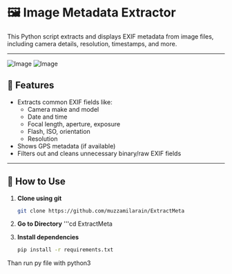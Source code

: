 # 🖼️ Image Metadata Extractor

This Python script extracts and displays EXIF metadata from image files, including camera details, resolution, timestamps, and more.

---

![Image](https://github.com/user-attachments/assets/e4dfc9e9-6b04-41a3-9324-bc1ae39f9f87)
![Image](https://github.com/user-attachments/assets/d7bae0f3-ddb5-4c52-883f-0e6ffabac51a)
## 🔧 Features

- Extracts common EXIF fields like:
  - Camera make and model
  - Date and time
  - Focal length, aperture, exposure
  - Flash, ISO, orientation
  - Resolution
- Shows GPS metadata (if available)
- Filters out and cleans unnecessary binary/raw EXIF fields

---

## 🚀 How to Use

1. **Clone using git**  
   ```bash
   git clone https://github.com/muzzamilarain/ExtractMeta

2. **Go to Directory**
   '''cd ExtractMeta
   
4. **Install dependencies**  
   ```bash
   pip install -r requirements.txt
Than run py file with python3
